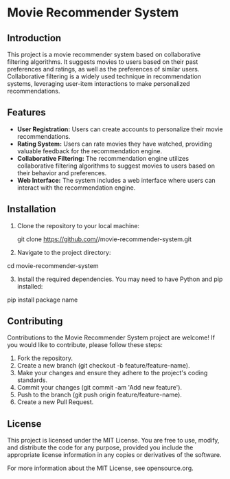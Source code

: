 # Movie Recommender System

## Introduction

This project is a movie recommender system based on collaborative filtering algorithms. It suggests movies to users based on their past preferences and ratings, as well as the preferences of similar users. Collaborative filtering is a widely used technique in recommendation systems, leveraging user-item interactions to make personalized recommendations.

## Features

- **User Registration:** Users can create accounts to personalize their movie recommendations.
- **Rating System:** Users can rate movies they have watched, providing valuable feedback for the recommendation engine.
- **Collaborative Filtering:** The recommendation engine utilizes collaborative filtering algorithms to suggest movies to users based on their behavior and preferences.
- **Web Interface:** The system includes a web interface where users can interact with the recommendation engine.

## Installation

1. Clone the repository to your local machine:

   git clone https://github.com/<username>/movie-recommender-system.git

2. Navigate to the project directory:

  cd movie-recommender-system

3. Install the required dependencies. You may need to have Python and pip installed:

  pip install package name

## Contributing

Contributions to the Movie Recommender System project are welcome! If you would like to contribute, please follow these steps:

1. Fork the repository.
2. Create a new branch (git checkout -b feature/feature-name).
3. Make your changes and ensure they adhere to the project's coding standards.
4. Commit your changes (git commit -am 'Add new feature').
5. Push to the branch (git push origin feature/feature-name).
6. Create a new Pull Request.

## License
This project is licensed under the MIT License. You are free to use, modify, and distribute the code for any purpose, provided you include the appropriate license information in any copies or derivatives of the software.

For more information about the MIT License, see opensource.org.

